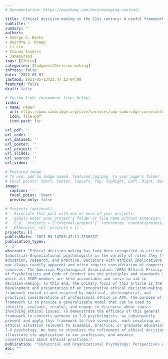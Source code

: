 ```yaml
---
# Documentation: https://wowchemy.com/docs/managing-content/

title: 'Ethical decision-making in the 21st century: A useful framework for Industrial-Organizational Psychologists'
subtitle: ''
summary: ''
authors:
- George C. Banks
- Deirdre J. Knapp
- Li Lin
- Chanda Sanders
- JamesGrand
tags: [Ethics]
categories: [Judgment/Decision-making]
inPress: false
date: '2022-05-01'
lastmod: 2021-05-13T23:47:12-04:00
featured: false
draft: false

# Custom links (uncomment lines below)
links:
- name: Paper
  url: https://www.cambridge.org/core/services/aop-cambridge-core/content/view/C96E6FDEE99600FA87CC54FCFACF8478/S1754942621001437a.pdf/ethical-decision-making-in-the-21st-century-a-useful-framework-for-industrial-organizational-psychologists.pdf
  icon: file-pdf
  icon_pack: far

url_pdf: ''
url_code: ''
url_dataset: ''
url_poster: ''
url_project: ''
url_slides: ''
url_source: ''
url_video: ''

# Featured image
# To use, add an image named `featured.jpg/png` to your page's folder.
# Focal points: Smart, Center, TopLeft, Top, TopRight, Left, Right, BottomLeft, Bottom, BottomRight.
image:
  caption: ''
  focal_point: 'Smart'
  preview_only: false

# Projects (optional).
#   Associate this post with one or more of your projects.
#   Simply enter your project's folder or file name without extension.
#   E.g. `projects = ["internal-project"]` references `content/project/deep-learning/index.md`.
#   Otherwise, set `projects = []`.
projects: []
publishDate: '2021-05-14T03:47:11.715637Z'
publication_types:
- '2'
abstract: "Ethical decision-making has long been recognized as critical for
Industrial-Organizational psychologists in the variety of roles they fill in
education, research, and practice. Decisions with ethical implications are
not always readily apparent and often require consideration of competing
concerns. The American Psychological Association (APA) Ethical Principles
of Psychologists and Code of Conduct are the principles and standards to
which all SIOP members are held accountable and serve to aid in
decision-making. To this end, the primary focus of this article is the
development and presentation of an integrative ethical decision-making
framework rooted in and inspired by empirical, philosophical, and
practical considerations of professional ethics in APA. The purpose of this
framework is to provide a generalizable model that can be used to
identify, evaluate, resolve, and engage in discourse about topics
involving ethical issues. To demonstrate the efficacy of this general
framework to contexts germane to I-O psychologists, we subsequently
present and apply this framework to five scenarios, each involving an
ethical situation relevant to academia, practice, or graduate education in
I-O psychology. We hope to stimulate the refinement of ethical decisionmaking,
illustrate its application in our profession, and advance
conversations about ethical practices."
publication: '*Industrial and Organizational Psychology: Perspectives on Science and Practice*'
doi: ""
---
```

